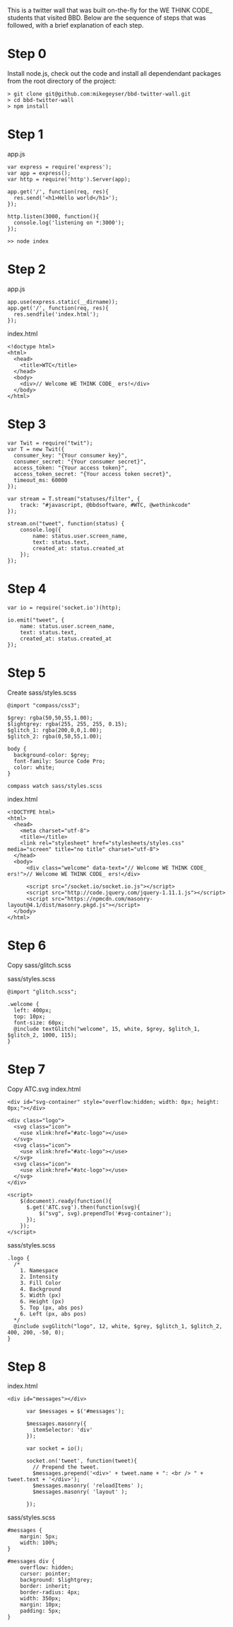This is a twitter wall that was built on-the-fly for the WE THINK CODE_ students
that visited BBD. Below are the sequence of steps that was followed, with a
brief explanation of each step.

# Step 0
Install node.js, check out the code and install all dependendant packages from
the root directory of the project:

```
> git clone git@github.com:mikegeyser/bbd-twitter-wall.git
> cd bbd-twitter-wall
> npm install
```

# Step 1

app.js

```
var express = require('express');
var app = express();
var http = require('http').Server(app);

app.get('/', function(req, res){
  res.send('<h1>Hello world</h1>');
});

http.listen(3000, function(){
  console.log('listening on *:3000');
});
```

```
>> node index
```
# Step 2

app.js

```
app.use(express.static(__dirname));
app.get('/', function(req, res){
  res.sendfile('index.html');
});
```

index.html

```
<!doctype html>
<html>
  <head>
    <title>WTC</title>
  </head>
  <body>
    <div>// Welcome WE THINK CODE_ ers!</div>
  </body>
</html>
```

# Step 3

```
var Twit = require("twit");
var T = new Twit({
  consumer_key: "{Your consumer key}",
  consumer_secret: "{Your consumer secret}",
  access_token: "{Your access token}",
  access_token_secret: "{Your access token secret}",
  timeout_ms: 60000
});
```

```
var stream = T.stream("statuses/filter", {
    track: "#javascript, @bbdsoftware, #WTC, @wethinkcode"
});
```

```
stream.on("tweet", function(status) {
    console.log({
        name: status.user.screen_name,
        text: status.text,
        created_at: status.created_at
    });
});
```

# Step 4

```
var io = require('socket.io')(http);
```

```
io.emit("tweet", {
    name: status.user.screen_name,
    text: status.text,
    created_at: status.created_at
});
```

# Step 5

Create sass/styles.scss

```
@import "compass/css3";

$grey: rgba(50,50,55,1.00);
$lightgrey: rgba(255, 255, 255, 0.15);
$glitch_1: rgba(200,0,0,1.00);
$glitch_2: rgba(0,50,55,1.00);

body {
  background-color: $grey;
  font-family: Source Code Pro;
  color: white;
}
```

```
compass watch sass/styles.scss
```

index.html

```
<!DOCTYPE html>
<html>
  <head>
    <meta charset="utf-8">
    <title></title>
    <link rel="stylesheet" href="stylesheets/styles.css" media="screen" title="no title" charset="utf-8">
  </head>
  <body>
      <div class="welcome" data-text="// Welcome WE THINK CODE_ ers!">// Welcome WE THINK CODE_ ers!</div>

      <script src="/socket.io/socket.io.js"></script>
      <script src="http://code.jquery.com/jquery-1.11.1.js"></script>
      <script src="https://npmcdn.com/masonry-layout@4.1/dist/masonry.pkgd.js"></script>
  </body>
</html>

```

# Step 6

Copy sass/glitch.scss

sass/styles.scss

```
@import "glitch.scss";

.welcome {
  left: 400px;
  top: 10px;
  font-size: 60px;
  @include textGlitch("welcome", 15, white, $grey, $glitch_1, $glitch_2, 1000, 115);
}
```

# Step 7

Copy ATC.svg
index.html

```
<div id="svg-container" style="overflow:hidden; width: 0px; height: 0px;"></div>

<div class="logo">
  <svg class="icon">
    <use xlink:href="#atc-logo"></use>
  </svg>
  <svg class="icon">
    <use xlink:href="#atc-logo"></use>
  </svg>
  <svg class="icon">
    <use xlink:href="#atc-logo"></use>
  </svg>
</div>
```

```
<script>
    $(document).ready(function(){
      $.get('ATC.svg').then(function(svg){
          $("svg", svg).prependTo('#svg-container');
      });
    });
</script>
```

sass/styles.scss

```
.logo {
  /*
    1. Namespace
    2. Intensity
    3. Fill Color
    4. Background
    5. Width (px)
    6. Height (px)
    5. Top (px, abs pos)
    6. Left (px, abs pos)
  */
  @include svgGlitch("logo", 12, white, $grey, $glitch_1, $glitch_2, 400, 200, -50, 0);
}

```

# Step 8

index.html

```
<div id="messages"></div>
```

```
      var $messages = $('#messages');

      $messages.masonry({
        itemSelector: 'div'
      });

      var socket = io();

      socket.on('tweet', function(tweet){
        // Prepend the tweet.
        $messages.prepend('<div>' + tweet.name + ": <br /> " + tweet.text + '</div>');
        $messages.masonry( 'reloadItems' );
        $messages.masonry( 'layout' );

      });
```

sass/styles.scss

```
#messages {
    margin: 5px;
    width: 100%;
}

#messages div {
    overflow: hidden;
    cursor: pointer;
    background: $lightgrey;
    border: inherit;
    border-radius: 4px;
    width: 350px;
    margin: 10px;
    padding: 5px;
}
```
